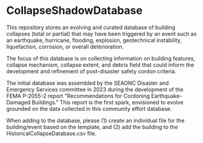 # CollapseShadowDatabase
This repository stores an evolving and curated database of building collapses (total or partial) that may have been triggered by an event such as an earthquake, hurricane, flooding, explosion, geotechnical instability, liquefaction, corrosion, or overall deterioration. 

The focus of this database is on collecting information on building features, collapse mechanism, collapse extent, and debris field that could inform the development and refinement of post-disaster safety cordon criteria.

The initial database was assembled by the SEAONC Disaster and Emergency Services committee in 2023 during the development of the FEMA P-2055-2 report "Recommendations for Cordoning Earthquake-Damaged Buildings." This report is the first spark, envisioned to evolve grounded on the data collected in this community effort database.

When adding to the database, please (1) create an individual file for the building/event based on the template, and (2) add the building to the HistoricalCollapseDatabase.csv file.
